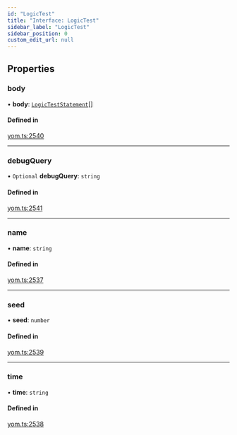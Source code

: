 ```yaml
---
id: "LogicTest"
title: "Interface: LogicTest"
sidebar_label: "LogicTest"
sidebar_position: 0
custom_edit_url: null
---
```


## Properties

### body

• **body**: [`LogicTestStatement`](../modules.md#logicteststatement)[]

#### Defined in

[yom.ts:2540](https://github.com/yolmio/boost/blob/964b449/src/yom.ts#L2540)

___

### debugQuery

• `Optional` **debugQuery**: `string`

#### Defined in

[yom.ts:2541](https://github.com/yolmio/boost/blob/964b449/src/yom.ts#L2541)

___

### name

• **name**: `string`

#### Defined in

[yom.ts:2537](https://github.com/yolmio/boost/blob/964b449/src/yom.ts#L2537)

___

### seed

• **seed**: `number`

#### Defined in

[yom.ts:2539](https://github.com/yolmio/boost/blob/964b449/src/yom.ts#L2539)

___

### time

• **time**: `string`

#### Defined in

[yom.ts:2538](https://github.com/yolmio/boost/blob/964b449/src/yom.ts#L2538)
